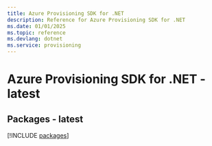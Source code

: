```yaml
---
title: Azure Provisioning SDK for .NET
description: Reference for Azure Provisioning SDK for .NET
ms.date: 01/01/2025
ms.topic: reference
ms.devlang: dotnet
ms.service: provisioning
---
```

# Azure Provisioning SDK for .NET - latest
## Packages - latest
[!INCLUDE [packages](provisioning-index.md)]